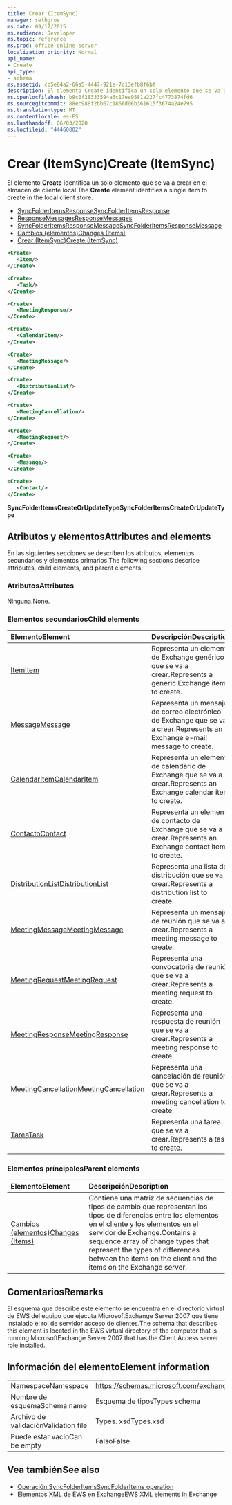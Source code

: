 ```yaml
---
title: Crear (ItemSync)
manager: sethgros
ms.date: 09/17/2015
ms.audience: Developer
ms.topic: reference
ms.prod: office-online-server
localization_priority: Normal
api_name:
- Create
api_type:
- schema
ms.assetid: cb5e64a2-66a5-4447-921e-7c13efb8f6bf
description: El elemento Create identifica un solo elemento que se va a crear en el almacén de cliente local.
ms.openlocfilehash: b9c0f28333594a6c17ee9581a227fc4773874fd6
ms.sourcegitcommit: 88ec988f2bb67c1866d06b361615f3674a24e795
ms.translationtype: MT
ms.contentlocale: es-ES
ms.lasthandoff: 06/03/2020
ms.locfileid: "44460802"
---
```

# <a name="create-itemsync"></a><span data-ttu-id="df0a2-103">Crear (ItemSync)</span><span class="sxs-lookup"><span data-stu-id="df0a2-103">Create (ItemSync)</span></span>

<span data-ttu-id="df0a2-104">El elemento **Create** identifica un solo elemento que se va a crear en el almacén de cliente local.</span><span class="sxs-lookup"><span data-stu-id="df0a2-104">The **Create** element identifies a single item to create in the local client store.</span></span> 
  
- [<span data-ttu-id="df0a2-105">SyncFolderItemsResponse</span><span class="sxs-lookup"><span data-stu-id="df0a2-105">SyncFolderItemsResponse</span></span>](syncfolderitemsresponse.md) 
- [<span data-ttu-id="df0a2-106">ResponseMessages</span><span class="sxs-lookup"><span data-stu-id="df0a2-106">ResponseMessages</span></span>](responsemessages.md) 
- [<span data-ttu-id="df0a2-107">SyncFolderItemsResponseMessage</span><span class="sxs-lookup"><span data-stu-id="df0a2-107">SyncFolderItemsResponseMessage</span></span>](syncfolderitemsresponsemessage.md) 
- [<span data-ttu-id="df0a2-108">Cambios (elementos)</span><span class="sxs-lookup"><span data-stu-id="df0a2-108">Changes (Items)</span></span>](changes-items.md) 
- [<span data-ttu-id="df0a2-109">Crear (ItemSync)</span><span class="sxs-lookup"><span data-stu-id="df0a2-109">Create (ItemSync)</span></span>](create-itemsync.md)
  
```xml
<Create>
   <Item/>
</Create>
```

```xml
<Create>
   <Task/> 
</Create>
```

```xml
<Create>
   <MeetingResponse/>
</Create>
```

```xml
<Create>
   <CalendarItem/>
</Create>
```

```xml
<Create>
   <MeetingMessage/>
</Create>
```

```xml
<Create>
   <DistributionList/>
</Create>
```

```xml
<Create>
   <MeetingCancellation/>
</Create>
```

```xml
<Create>
   <MeetingRequest/> 
</Create>
```

```xml
<Create>
   <Message/> 
</Create>
```

```xml
<Create>
   <Contact/> 
</Create>
```

<span data-ttu-id="df0a2-110">**SyncFolderItemsCreateOrUpdateType**</span><span class="sxs-lookup"><span data-stu-id="df0a2-110">**SyncFolderItemsCreateOrUpdateType**</span></span>

## <a name="attributes-and-elements"></a><span data-ttu-id="df0a2-111">Atributos y elementos</span><span class="sxs-lookup"><span data-stu-id="df0a2-111">Attributes and elements</span></span>

<span data-ttu-id="df0a2-112">En las siguientes secciones se describen los atributos, elementos secundarios y elementos primarios.</span><span class="sxs-lookup"><span data-stu-id="df0a2-112">The following sections describe attributes, child elements, and parent elements.</span></span>
  
### <a name="attributes"></a><span data-ttu-id="df0a2-113">Atributos</span><span class="sxs-lookup"><span data-stu-id="df0a2-113">Attributes</span></span>

<span data-ttu-id="df0a2-114">Ninguna.</span><span class="sxs-lookup"><span data-stu-id="df0a2-114">None.</span></span>
  
### <a name="child-elements"></a><span data-ttu-id="df0a2-115">Elementos secundarios</span><span class="sxs-lookup"><span data-stu-id="df0a2-115">Child elements</span></span>

|<span data-ttu-id="df0a2-116">**Elemento**</span><span class="sxs-lookup"><span data-stu-id="df0a2-116">**Element**</span></span>|<span data-ttu-id="df0a2-117">**Descripción**</span><span class="sxs-lookup"><span data-stu-id="df0a2-117">**Description**</span></span>|
|:-----|:-----|
|[<span data-ttu-id="df0a2-118">Item</span><span class="sxs-lookup"><span data-stu-id="df0a2-118">Item</span></span>](item.md) <br/> |<span data-ttu-id="df0a2-119">Representa un elemento de Exchange genérico que se va a crear.</span><span class="sxs-lookup"><span data-stu-id="df0a2-119">Represents a generic Exchange item to create.</span></span>  <br/> |
|[<span data-ttu-id="df0a2-120">Message</span><span class="sxs-lookup"><span data-stu-id="df0a2-120">Message</span></span>](message-ex15websvcsotherref.md) <br/> |<span data-ttu-id="df0a2-121">Representa un mensaje de correo electrónico de Exchange que se va a crear.</span><span class="sxs-lookup"><span data-stu-id="df0a2-121">Represents an Exchange e-mail message to create.</span></span>  <br/> |
|[<span data-ttu-id="df0a2-122">CalendarItem</span><span class="sxs-lookup"><span data-stu-id="df0a2-122">CalendarItem</span></span>](calendaritem.md) <br/> |<span data-ttu-id="df0a2-123">Representa un elemento de calendario de Exchange que se va a crear.</span><span class="sxs-lookup"><span data-stu-id="df0a2-123">Represents an Exchange calendar item to create.</span></span>  <br/> |
|[<span data-ttu-id="df0a2-124">Contacto</span><span class="sxs-lookup"><span data-stu-id="df0a2-124">Contact</span></span>](contact.md) <br/> |<span data-ttu-id="df0a2-125">Representa un elemento de contacto de Exchange que se va a crear.</span><span class="sxs-lookup"><span data-stu-id="df0a2-125">Represents an Exchange contact item to create.</span></span>  <br/> |
|[<span data-ttu-id="df0a2-126">DistributionList</span><span class="sxs-lookup"><span data-stu-id="df0a2-126">DistributionList</span></span>](distributionlist.md) <br/> |<span data-ttu-id="df0a2-127">Representa una lista de distribución que se va a crear.</span><span class="sxs-lookup"><span data-stu-id="df0a2-127">Represents a distribution list to create.</span></span>  <br/> |
|[<span data-ttu-id="df0a2-128">MeetingMessage</span><span class="sxs-lookup"><span data-stu-id="df0a2-128">MeetingMessage</span></span>](meetingmessage.md) <br/> |<span data-ttu-id="df0a2-129">Representa un mensaje de reunión que se va a crear.</span><span class="sxs-lookup"><span data-stu-id="df0a2-129">Represents a meeting message to create.</span></span>  <br/> |
|[<span data-ttu-id="df0a2-130">MeetingRequest</span><span class="sxs-lookup"><span data-stu-id="df0a2-130">MeetingRequest</span></span>](meetingrequest.md) <br/> |<span data-ttu-id="df0a2-131">Representa una convocatoria de reunión que se va a crear.</span><span class="sxs-lookup"><span data-stu-id="df0a2-131">Represents a meeting request to create.</span></span>  <br/> |
|[<span data-ttu-id="df0a2-132">MeetingResponse</span><span class="sxs-lookup"><span data-stu-id="df0a2-132">MeetingResponse</span></span>](meetingresponse.md) <br/> |<span data-ttu-id="df0a2-133">Representa una respuesta de reunión que se va a crear.</span><span class="sxs-lookup"><span data-stu-id="df0a2-133">Represents a meeting response to create.</span></span>  <br/> |
|[<span data-ttu-id="df0a2-134">MeetingCancellation</span><span class="sxs-lookup"><span data-stu-id="df0a2-134">MeetingCancellation</span></span>](meetingcancellation.md) <br/> |<span data-ttu-id="df0a2-135">Representa una cancelación de reunión que se va a crear.</span><span class="sxs-lookup"><span data-stu-id="df0a2-135">Represents a meeting cancellation to create.</span></span>  <br/> |
|[<span data-ttu-id="df0a2-136">Tarea</span><span class="sxs-lookup"><span data-stu-id="df0a2-136">Task</span></span>](task.md) <br/> |<span data-ttu-id="df0a2-137">Representa una tarea que se va a crear.</span><span class="sxs-lookup"><span data-stu-id="df0a2-137">Represents a task to create.</span></span>  <br/> |
   
### <a name="parent-elements"></a><span data-ttu-id="df0a2-138">Elementos principales</span><span class="sxs-lookup"><span data-stu-id="df0a2-138">Parent elements</span></span>

|<span data-ttu-id="df0a2-139">**Elemento**</span><span class="sxs-lookup"><span data-stu-id="df0a2-139">**Element**</span></span>|<span data-ttu-id="df0a2-140">**Descripción**</span><span class="sxs-lookup"><span data-stu-id="df0a2-140">**Description**</span></span>|
|:-----|:-----|
|[<span data-ttu-id="df0a2-141">Cambios (elementos)</span><span class="sxs-lookup"><span data-stu-id="df0a2-141">Changes (Items)</span></span>](changes-items.md) <br/> |<span data-ttu-id="df0a2-142">Contiene una matriz de secuencias de tipos de cambio que representan los tipos de diferencias entre los elementos en el cliente y los elementos en el servidor de Exchange.</span><span class="sxs-lookup"><span data-stu-id="df0a2-142">Contains a sequence array of change types that represent the types of differences between the items on the client and the items on the Exchange server.</span></span>  <br/> |
   
## <a name="remarks"></a><span data-ttu-id="df0a2-143">Comentarios</span><span class="sxs-lookup"><span data-stu-id="df0a2-143">Remarks</span></span>

<span data-ttu-id="df0a2-144">El esquema que describe este elemento se encuentra en el directorio virtual de EWS del equipo que ejecuta MicrosoftExchange Server 2007 que tiene instalado el rol de servidor acceso de clientes.</span><span class="sxs-lookup"><span data-stu-id="df0a2-144">The schema that describes this element is located in the EWS virtual directory of the computer that is running MicrosoftExchange Server 2007 that has the Client Access server role installed.</span></span>
  
## <a name="element-information"></a><span data-ttu-id="df0a2-145">Información del elemento</span><span class="sxs-lookup"><span data-stu-id="df0a2-145">Element information</span></span>

|||
|:-----|:-----|
|<span data-ttu-id="df0a2-146">Namespace</span><span class="sxs-lookup"><span data-stu-id="df0a2-146">Namespace</span></span>  <br/> |https://schemas.microsoft.com/exchange/services/2006/types  <br/> |
|<span data-ttu-id="df0a2-147">Nombre de esquema</span><span class="sxs-lookup"><span data-stu-id="df0a2-147">Schema name</span></span>  <br/> |<span data-ttu-id="df0a2-148">Esquema de tipos</span><span class="sxs-lookup"><span data-stu-id="df0a2-148">Types schema</span></span>  <br/> |
|<span data-ttu-id="df0a2-149">Archivo de validación</span><span class="sxs-lookup"><span data-stu-id="df0a2-149">Validation file</span></span>  <br/> |<span data-ttu-id="df0a2-150">Types. xsd</span><span class="sxs-lookup"><span data-stu-id="df0a2-150">Types.xsd</span></span>  <br/> |
|<span data-ttu-id="df0a2-151">Puede estar vacío</span><span class="sxs-lookup"><span data-stu-id="df0a2-151">Can be empty</span></span>  <br/> |<span data-ttu-id="df0a2-152">Falso</span><span class="sxs-lookup"><span data-stu-id="df0a2-152">False</span></span>  <br/> |
   
## <a name="see-also"></a><span data-ttu-id="df0a2-153">Vea también</span><span class="sxs-lookup"><span data-stu-id="df0a2-153">See also</span></span>

- [<span data-ttu-id="df0a2-154">Operación SyncFolderItems</span><span class="sxs-lookup"><span data-stu-id="df0a2-154">SyncFolderItems operation</span></span>](syncfolderitems-operation.md)
- [<span data-ttu-id="df0a2-155">Elementos XML de EWS en Exchange</span><span class="sxs-lookup"><span data-stu-id="df0a2-155">EWS XML elements in Exchange</span></span>](ews-xml-elements-in-exchange.md)

